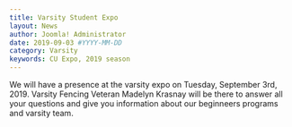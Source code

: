 ```yaml
---
title: Varsity Student Expo
layout: News
author: Joomla! Administrator
date: 2019-09-03 #YYYY-MM-DD
category: Varsity
keywords: CU Expo, 2019 season
---
```


We will have a presence at the varsity expo on Tuesday, September 3rd, 2019.  Varsity Fencing Veteran Madelyn Krasnay will be there to answer all your questions and give you information about our beginneers programs and varsity team.